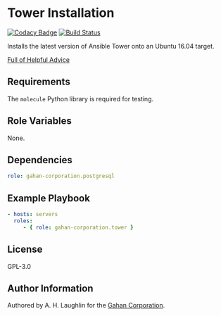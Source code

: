 Tower Installation
==================
[![Codacy Badge](https://api.codacy.com/project/badge/Grade/bd70ba994a2644ae93316bdfc4fbc685)](https://www.codacy.com/app/gahancorpcfo/tower?utm_source=github.com&utm_medium=referral&utm_content=gahan-corporation/tower&utm_campaign=badger)
[![Build Status](https://travis-ci.org/gahan-corporation/tower.svg?branch=master)](https://travis-ci.org/gahan-corporation/tower)

Installs the latest version of Ansible Tower onto an Ubuntu 16.04 target.

[Full of Helpful Advice](https://stackoverflow.com/questions/1885251/how-do-i-tell-pylint-its-a-variable-not-a-constant-to-stop-message-c0103)

Requirements
------------

The `molecule` Python library is required for testing.

Role Variables
--------------

None.

Dependencies
------------

```yaml
role: gahan-corporation.postgresql
```

Example Playbook
----------------

```yaml
- hosts: servers
  roles:
     - { role: gahan-corporation.tower }
```

License
-------

GPL-3.0

Author Information
------------------

Authored by A. H. Laughlin for the [Gahan Corporation](https://gahan-corporation.com).
